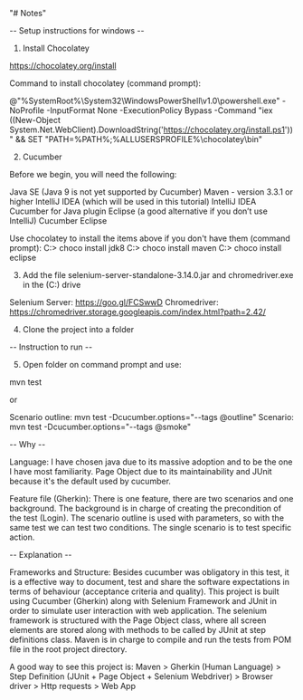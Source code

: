 "# Notes" 

 -- Setup instructions for windows -- 

1. Install Chocolatey

https://chocolatey.org/install

Command to install chocolatey (command prompt):

@"%SystemRoot%\System32\WindowsPowerShell\v1.0\powershell.exe" -NoProfile -InputFormat None -ExecutionPolicy Bypass -Command "iex ((New-Object System.Net.WebClient).DownloadString('https://chocolatey.org/install.ps1'))" && SET "PATH=%PATH%;%ALLUSERSPROFILE%\chocolatey\bin"

2. Cucumber

Before we begin, you will need the following:

Java SE (Java 9 is not yet supported by Cucumber)
Maven - version 3.3.1 or higher
IntelliJ IDEA (which will be used in this tutorial)
IntelliJ IDEA Cucumber for Java plugin
Eclipse (a good alternative if you don’t use IntelliJ)
Cucumber Eclipse

Use chocolatey to install the items above if you don't have them (command prompt):
C:\> choco install jdk8
C:\> choco install maven
C:\> choco install eclipse

3. Add the file selenium-server-standalone-3.14.0.jar and chromedriver.exe in the (C:) drive

Selenium Server: https://goo.gl/FCSwwD
Chromedriver: 	 https://chromedriver.storage.googleapis.com/index.html?path=2.42/

4. Clone the project into a folder

-- Instruction to run --

5. Open folder on command prompt and use: 

mvn test

or

Scenario outline: mvn test -Dcucumber.options="--tags @outline"
Scenario: 		  mvn test -Dcucumber.options="--tags @smoke"

-- Why --

Language:
I have chosen java due to its massive adoption and to be the one I have most familiarity.
Page Object due to its maintainability and JUnit because it's the default used by cucumber.

Feature file (Gherkin):
There is one feature, there are two scenarios and one background.
The background is in charge of creating the precondition of the test (Login).
The scenario outline is used with parameters, so with the same test we can test two conditions.
The single scenario is to test specific action. 

-- Explanation --

Frameworks and Structure:
Besides cucumber was obligatory in this test, it is a effective way to document, test and share the software  expectations in terms of behaviour (acceptance criteria and quality). 
This project is built using Cucumber (Gherkin) along with Selenium Framework and JUnit in order to simulate user interaction with web application. The selenium framework is structured with the Page Object class, where all screen elements are stored along with methods to be called by JUnit at step definitions class. Maven is in charge to compile and run the tests from POM file in the root project directory.

A good way to see this project is:
Maven > Gherkin (Human Language) > Step Definition (JUnit + Page Object + Selenium Webdriver) > Browser driver > Http requests > Web App
